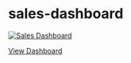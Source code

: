 # sales-dashboard

<div class='tableauPlaceholder' id='viz1758799291281' style='position: relative'><noscript><a href='#'><img alt='Sales Dashboard ' src='https:&#47;&#47;public.tableau.com&#47;static&#47;images&#47;Bo&#47;Book1_17587226472370&#47;SalesDashboard&#47;1_rss.png' style='border: none' /></a></noscript><object class='tableauViz'  style='display:none;'><param name='host_url' value='https%3A%2F%2Fpublic.tableau.com%2F' /> <param name='embed_code_version' value='3' /> <param name='site_root' value='' /><param name='name' value='Book1_17587226472370&#47;SalesDashboard' /><param name='tabs' value='no' /><param name='toolbar' value='yes' /><param name='static_image' value='https:&#47;&#47;public.tableau.com&#47;static&#47;images&#47;Bo&#47;Book1_17587226472370&#47;SalesDashboard&#47;1.png' /> <param name='animate_transition' value='yes' /><param name='display_static_image' value='yes' /><param name='display_spinner' value='yes' /><param name='display_overlay' value='yes' /><param name='display_count' value='yes' /><param name='language' value='en-US' /></object></div>



[View Dashboard](https://public.tableau.com/views/Book1_17587226472370/SalesDashboard?:language=en-US&:sid=&:redirect=auth&:display_count=n&:origin=viz_share_link)
